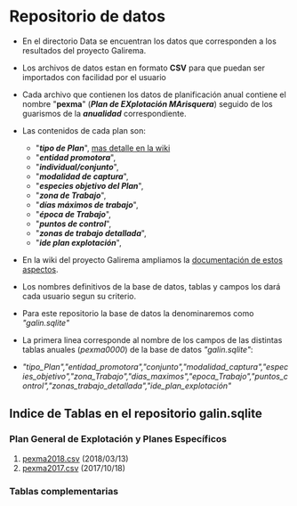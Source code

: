 # Repositorio de datos

* En el directorio Data se encuentran los datos que corresponden a los resultados del proyecto Galirema.
* Los archivos de datos estan en formato __CSV__ para que puedan ser importados con facilidad por el usuario
* Cada archivo que contienen los datos de planificación anual contiene el nombre "__pexma__" (___Plan de EXplotación MArisquera___) seguido de los guarismos de la ___anualidad___ correspondiente.
* Las contenidos de cada plan son:
  * "___tipo de Plan___", [mas detalle en la wiki](https://github.com/galirema/galirema/wiki/TipodePlan)
  * "___entidad promotora___",
  * "___individual/conjunto___",
  * "___modalidad de captura___",
  * "___especies objetivo del Plan___",
  * "___zona de Trabajo___",
  * "___días máximos de trabajo___",
  * "___época de Trabajo___",
  * "___puntos de control___",
  * "___zonas de trabajo detallada___",
  * "___ide plan explotación___",
  
* En la wiki del proyecto Galirema ampliamos la [documentación de estos aspectos](https://github.com/galirema/galirema/wiki/RepositorioGalirema).
* Los nombres definitivos de la base de datos, tablas y campos los dará cada usuario segun su criterio.
* Para este repositorio la base de datos la denominaremos como _"galin.sqlite"_
* La primera linea corresponde al nombre de los campos de las distintas tablas anuales (*pexma0000*) de la base de datos _"galin.sqlite"_:
 * _"tipo_Plan","entidad_promotora","conjunto","modalidad_captura","especies_objetivo","zona_Trabajo","dias_maximos","epoca_Trabajo","puntos_control","zonas_trabajo_detallada","ide_plan_explotación"_


## Indice de Tablas en el repositorio galin.sqlite

### Plan General de Explotación y Planes Específicos

1. [pexma2018.csv](pexma2018.csv)  (2018/03/13)
1. [pexma2017.csv](pexma2017.csv)  (2017/10/18)




### Tablas complementarias


